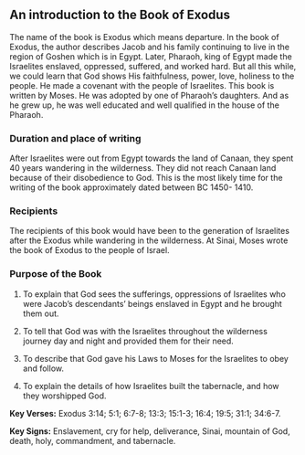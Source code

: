 ## An introduction to the Book of Exodus
The name of the book is Exodus which means departure. In the book of Exodus, the author describes Jacob and his family continuing to live in the region of Goshen which is in Egypt. Later, Pharaoh, king of Egypt made the Israelites enslaved, oppressed, suffered, and worked hard. But all this while, we could learn that God shows His faithfulness, power, love, holiness to the people. He made a covenant with the people of Israelites. This book is written by Moses. He was adopted by one of Pharaoh’s daughters. And as he grew up, he was well educated and well qualified in the house of the Pharaoh.
### Duration and place of writing
After Israelites were out from Egypt towards the land of Canaan, they spent 40 years wandering in the wilderness. They did not reach Canaan land because of their disobedience to God. This is the most likely time for the writing of the book approximately dated between BC 1450- 1410.
### Recipients
The recipients of this book would have been to the generation of Israelites after the Exodus while wandering in the wilderness. At Sinai, Moses wrote the book of Exodus to the people of Israel.
### Purpose of the Book
1. To explain that God sees the sufferings, oppressions of Israelites who were Jacob’s descendants’ beings enslaved in Egypt and he brought them out.

2. To tell that God was with the Israelites throughout the wilderness journey day and night and provided them for their need.

3. To describe that God gave his Laws to Moses for the Israelites to obey and follow.

4. To explain the details of how Israelites built the tabernacle, and how they worshipped God.

**Key Verses:** Exodus 3:14; 5:1; 6:7-8; 13:3; 15:1-3; 16:4; 19:5; 31:1; 34:6-7.

**Key Signs:** Enslavement, cry for help, deliverance, Sinai, mountain of God, death, holy, commandment, and tabernacle.